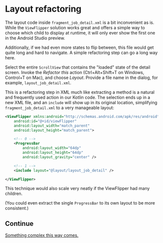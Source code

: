 # Layout refactoring

The layout code inside `fragment_job_detail.xml` is a bit inconvenient as is. While the `ViewFlipper` solution works great and offers a simple way to choose which child to display at runtime, it will only ever show the first one in the Android Studio preview.

Additionally, if we had even more states to flip between, this file would get quite long and hard to navigate. A simple refactoring step can go a long way here.

Select the entire `ScrollView` that contains the "loaded" state of the detail screen. Invoke the _Refactor this_ action (Ctrl+Alt+Shift+T on Windows, Control+T on Mac), and choose _Layout_. Provide a file name in the dialog, for example, `layout_job_detail.xml`.

This is a refactoring step in XML much like extracting a method is a natural and frequently used action in our Kotlin code. The selection ends up in a new XML file, and an `include` will show up in its original location, simplifying `fragment_job_detail.xml` to a very manageable layout:

```xml
<ViewFlipper xmlns:android="http://schemas.android.com/apk/res/android"
    android:id="@+id/viewFlipper"
    android:layout_width="match_parent"
    android:layout_height="match_parent">

    <!-- 0 -->
    <ProgressBar
        android:layout_width="64dp"
        android:layout_height="64dp"
        android:layout_gravity="center" />

    <!-- 1 -->
    <include layout="@layout/layout_job_detail" />

</ViewFlipper>
``` 

This technique would also scale very neatly if the ViewFlipper had many children. 

(You could even extract the single `ProgressBar` to its own layout to be more consistent.)

## Continue

[Something complex this way comes.](./dagger-factory-details.md)

